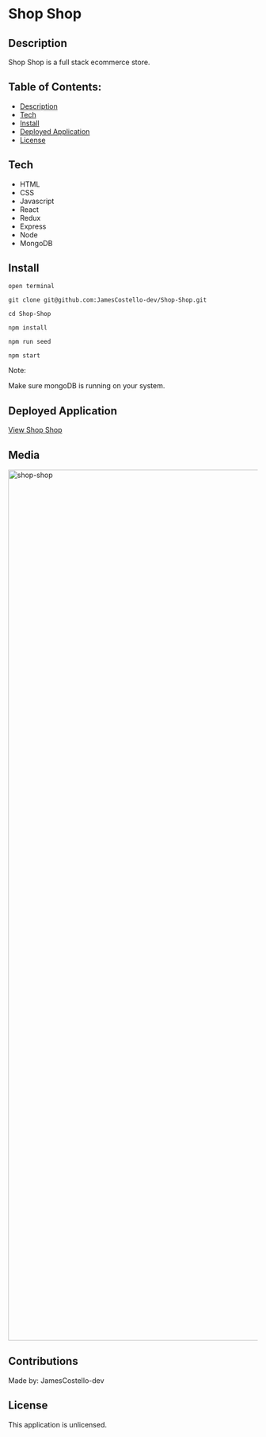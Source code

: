 # Shop Shop

## Description

Shop Shop is a full stack ecommerce store.

## Table of Contents:

- [Description](#description)
- [Tech](#tech)
- [Install](#install)
- [Deployed Application](#deployed-application)
- [License](#license)

## Tech

* HTML
* CSS
* Javascript
* React
* Redux
* Express
* Node
* MongoDB

## Install

`open terminal`

`git clone git@github.com:JamesCostello-dev/Shop-Shop.git`

`cd Shop-Shop`

`npm install`

`npm run seed`

`npm start`

Note:

Make sure mongoDB is running on your system.

## Deployed Application

[View Shop Shop](https://murmuring-lake-12171.herokuapp.com/)

## Media

<img width="1755" alt="shop-shop" src="https://user-images.githubusercontent.com/28774706/111087787-c229eb80-84e0-11eb-8be1-b9f960d4c1c2.png">

## Contributions

Made by: JamesCostello-dev

## License

This application is unlicensed.

